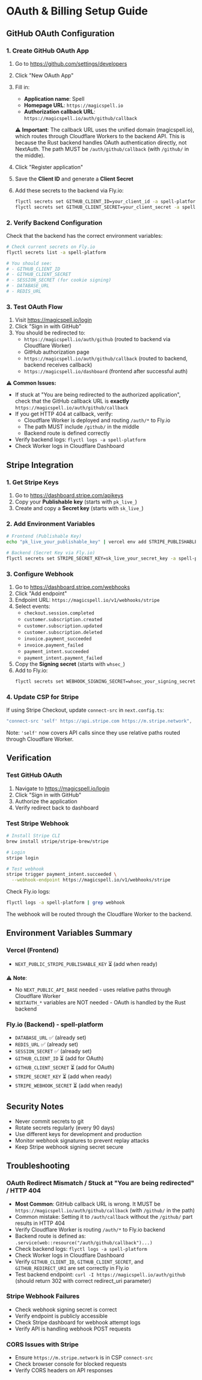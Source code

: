 # OAuth & Billing Setup Guide

## GitHub OAuth Configuration

### 1. Create GitHub OAuth App

1. Go to https://github.com/settings/developers
2. Click "New OAuth App"
3. Fill in:
   - **Application name**: Spell
   - **Homepage URL**: `https://magicspell.io`
   - **Authorization callback URL**: `https://magicspell.io/auth/github/callback`

   ⚠️ **Important**: The callback URL uses the unified domain (magicspell.io), which routes through Cloudflare Workers to the backend API.
   This is because the Rust backend handles OAuth authentication directly, not NextAuth.
   The path MUST be `/auth/github/callback` (with `/github/` in the middle).

4. Click "Register application"
5. Save the **Client ID** and generate a **Client Secret**
6. Add these secrets to the backend via Fly.io:
   ```bash
   flyctl secrets set GITHUB_CLIENT_ID=your_client_id -a spell-platform
   flyctl secrets set GITHUB_CLIENT_SECRET=your_client_secret -a spell-platform
   ```

### 2. Verify Backend Configuration

Check that the backend has the correct environment variables:

```bash
# Check current secrets on Fly.io
flyctl secrets list -a spell-platform

# You should see:
# - GITHUB_CLIENT_ID
# - GITHUB_CLIENT_SECRET
# - SESSION_SECRET (for cookie signing)
# - DATABASE_URL
# - REDIS_URL
```

### 3. Test OAuth Flow

1. Visit https://magicspell.io/login
2. Click "Sign in with GitHub"
3. You should be redirected to:
   - `https://magicspell.io/auth/github` (routed to backend via Cloudflare Worker)
   - GitHub authorization page
   - `https://magicspell.io/auth/github/callback` (routed to backend, backend receives callback)
   - `https://magicspell.io/dashboard` (frontend after successful auth)

⚠️ **Common Issues:**
- If stuck at "You are being redirected to the authorized application", check that the GitHub callback URL is **exactly** `https://magicspell.io/auth/github/callback`
- If you get HTTP 404 at callback, verify:
  - Cloudflare Worker is deployed and routing `/auth/*` to Fly.io
  - The path MUST include `/github/` in the middle
  - Backend route is defined correctly
- Verify backend logs: `flyctl logs -a spell-platform`
- Check Worker logs in Cloudflare Dashboard

## Stripe Integration

### 1. Get Stripe Keys

1. Go to https://dashboard.stripe.com/apikeys
2. Copy your **Publishable key** (starts with `pk_live_`)
3. Create and copy a **Secret key** (starts with `sk_live_`)

### 2. Add Environment Variables

```bash
# Frontend (Publishable Key)
echo "pk_live_your_publishable_key" | vercel env add STRIPE_PUBLISHABLE_KEY production

# Backend (Secret Key via Fly.io)
flyctl secrets set STRIPE_SECRET_KEY=sk_live_your_secret_key -a spell-platform
```

### 3. Configure Webhook

1. Go to https://dashboard.stripe.com/webhooks
2. Click "Add endpoint"
3. Endpoint URL: `https://magicspell.io/v1/webhooks/stripe`
4. Select events:
   - `checkout.session.completed`
   - `customer.subscription.created`
   - `customer.subscription.updated`
   - `customer.subscription.deleted`
   - `invoice.payment_succeeded`
   - `invoice.payment_failed`
   - `payment_intent.succeeded`
   - `payment_intent.payment_failed`
5. Copy the **Signing secret** (starts with `whsec_`)
6. Add to Fly.io:
   ```bash
   flyctl secrets set WEBHOOK_SIGNING_SECRET=whsec_your_signing_secret -a spell-platform
   ```

### 4. Update CSP for Stripe

If using Stripe Checkout, update `connect-src` in `next.config.ts`:

```typescript
"connect-src 'self' https://api.stripe.com https://m.stripe.network",
```

Note: `'self'` now covers API calls since they use relative paths routed through Cloudflare Worker.

## Verification

### Test GitHub OAuth

1. Navigate to https://magicspell.io/login
2. Click "Sign in with GitHub"
3. Authorize the application
4. Verify redirect back to dashboard

### Test Stripe Webhook

```bash
# Install Stripe CLI
brew install stripe/stripe-brew/stripe

# Login
stripe login

# Test webhook
stripe trigger payment_intent.succeeded \
  --webhook-endpoint https://magicspell.io/v1/webhooks/stripe
```

Check Fly.io logs:
```bash
flyctl logs -a spell-platform | grep webhook
```

The webhook will be routed through the Cloudflare Worker to the backend.

## Environment Variables Summary

### Vercel (Frontend)
- `NEXT_PUBLIC_STRIPE_PUBLISHABLE_KEY` ⏳ (add when ready)

⚠️ **Note**:
- No `NEXT_PUBLIC_API_BASE` needed - uses relative paths through Cloudflare Worker
- `NEXTAUTH_*` variables are NOT needed - OAuth is handled by the Rust backend

### Fly.io (Backend) - spell-platform
- `DATABASE_URL` ✅ (already set)
- `REDIS_URL` ✅ (already set)
- `SESSION_SECRET` ✅ (already set)
- `GITHUB_CLIENT_ID` ⏳ (add for OAuth)
- `GITHUB_CLIENT_SECRET` ⏳ (add for OAuth)
- `STRIPE_SECRET_KEY` ⏳ (add when ready)
- `STRIPE_WEBHOOK_SECRET` ⏳ (add when ready)

## Security Notes

- Never commit secrets to git
- Rotate secrets regularly (every 90 days)
- Use different keys for development and production
- Monitor webhook signatures to prevent replay attacks
- Keep Stripe webhook signing secret secure

## Troubleshooting

### OAuth Redirect Mismatch / Stuck at "You are being redirected" / HTTP 404
- **Most Common**: GitHub callback URL is wrong. It MUST be `https://magicspell.io/auth/github/callback` (with `/github/` in the path)
- Common mistake: Setting it to `/auth/callback` without the `/github/` part results in HTTP 404
- Verify Cloudflare Worker is routing `/auth/*` to Fly.io backend
- Backend route is defined as: `.service(web::resource("/auth/github/callback")...)`
- Check backend logs: `flyctl logs -a spell-platform`
- Check Worker logs in Cloudflare Dashboard
- Verify `GITHUB_CLIENT_ID`, `GITHUB_CLIENT_SECRET`, and `GITHUB_REDIRECT_URI` are set correctly in Fly.io
- Test backend endpoint: `curl -I https://magicspell.io/auth/github` (should return 302 with correct redirect_uri parameter)

### Stripe Webhook Failures
- Check webhook signing secret is correct
- Verify endpoint is publicly accessible
- Check Stripe dashboard for webhook attempt logs
- Verify API is handling webhook POST requests

### CORS Issues with Stripe
- Ensure `https://m.stripe.network` is in CSP `connect-src`
- Check browser console for blocked requests
- Verify CORS headers on API responses
